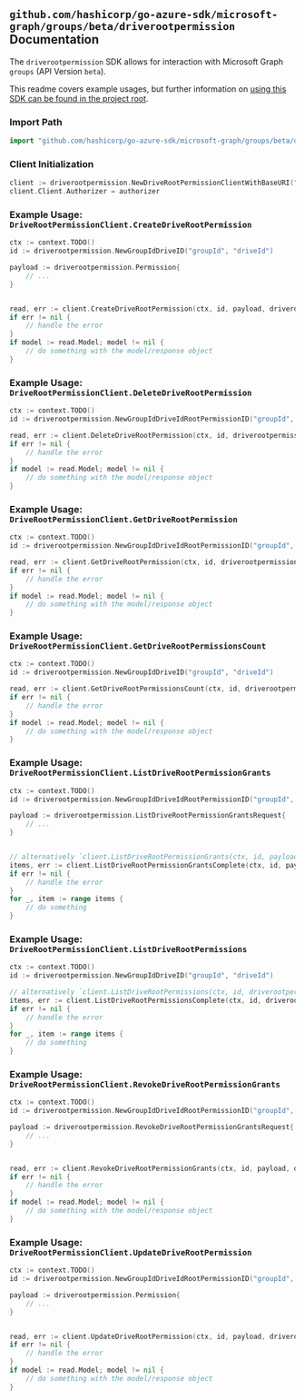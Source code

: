 
## `github.com/hashicorp/go-azure-sdk/microsoft-graph/groups/beta/driverootpermission` Documentation

The `driverootpermission` SDK allows for interaction with Microsoft Graph `groups` (API Version `beta`).

This readme covers example usages, but further information on [using this SDK can be found in the project root](https://github.com/hashicorp/go-azure-sdk/tree/main/docs).

### Import Path

```go
import "github.com/hashicorp/go-azure-sdk/microsoft-graph/groups/beta/driverootpermission"
```


### Client Initialization

```go
client := driverootpermission.NewDriveRootPermissionClientWithBaseURI("https://graph.microsoft.com")
client.Client.Authorizer = authorizer
```


### Example Usage: `DriveRootPermissionClient.CreateDriveRootPermission`

```go
ctx := context.TODO()
id := driverootpermission.NewGroupIdDriveID("groupId", "driveId")

payload := driverootpermission.Permission{
	// ...
}


read, err := client.CreateDriveRootPermission(ctx, id, payload, driverootpermission.DefaultCreateDriveRootPermissionOperationOptions())
if err != nil {
	// handle the error
}
if model := read.Model; model != nil {
	// do something with the model/response object
}
```


### Example Usage: `DriveRootPermissionClient.DeleteDriveRootPermission`

```go
ctx := context.TODO()
id := driverootpermission.NewGroupIdDriveIdRootPermissionID("groupId", "driveId", "permissionId")

read, err := client.DeleteDriveRootPermission(ctx, id, driverootpermission.DefaultDeleteDriveRootPermissionOperationOptions())
if err != nil {
	// handle the error
}
if model := read.Model; model != nil {
	// do something with the model/response object
}
```


### Example Usage: `DriveRootPermissionClient.GetDriveRootPermission`

```go
ctx := context.TODO()
id := driverootpermission.NewGroupIdDriveIdRootPermissionID("groupId", "driveId", "permissionId")

read, err := client.GetDriveRootPermission(ctx, id, driverootpermission.DefaultGetDriveRootPermissionOperationOptions())
if err != nil {
	// handle the error
}
if model := read.Model; model != nil {
	// do something with the model/response object
}
```


### Example Usage: `DriveRootPermissionClient.GetDriveRootPermissionsCount`

```go
ctx := context.TODO()
id := driverootpermission.NewGroupIdDriveID("groupId", "driveId")

read, err := client.GetDriveRootPermissionsCount(ctx, id, driverootpermission.DefaultGetDriveRootPermissionsCountOperationOptions())
if err != nil {
	// handle the error
}
if model := read.Model; model != nil {
	// do something with the model/response object
}
```


### Example Usage: `DriveRootPermissionClient.ListDriveRootPermissionGrants`

```go
ctx := context.TODO()
id := driverootpermission.NewGroupIdDriveIdRootPermissionID("groupId", "driveId", "permissionId")

payload := driverootpermission.ListDriveRootPermissionGrantsRequest{
	// ...
}


// alternatively `client.ListDriveRootPermissionGrants(ctx, id, payload, driverootpermission.DefaultListDriveRootPermissionGrantsOperationOptions())` can be used to do batched pagination
items, err := client.ListDriveRootPermissionGrantsComplete(ctx, id, payload, driverootpermission.DefaultListDriveRootPermissionGrantsOperationOptions())
if err != nil {
	// handle the error
}
for _, item := range items {
	// do something
}
```


### Example Usage: `DriveRootPermissionClient.ListDriveRootPermissions`

```go
ctx := context.TODO()
id := driverootpermission.NewGroupIdDriveID("groupId", "driveId")

// alternatively `client.ListDriveRootPermissions(ctx, id, driverootpermission.DefaultListDriveRootPermissionsOperationOptions())` can be used to do batched pagination
items, err := client.ListDriveRootPermissionsComplete(ctx, id, driverootpermission.DefaultListDriveRootPermissionsOperationOptions())
if err != nil {
	// handle the error
}
for _, item := range items {
	// do something
}
```


### Example Usage: `DriveRootPermissionClient.RevokeDriveRootPermissionGrants`

```go
ctx := context.TODO()
id := driverootpermission.NewGroupIdDriveIdRootPermissionID("groupId", "driveId", "permissionId")

payload := driverootpermission.RevokeDriveRootPermissionGrantsRequest{
	// ...
}


read, err := client.RevokeDriveRootPermissionGrants(ctx, id, payload, driverootpermission.DefaultRevokeDriveRootPermissionGrantsOperationOptions())
if err != nil {
	// handle the error
}
if model := read.Model; model != nil {
	// do something with the model/response object
}
```


### Example Usage: `DriveRootPermissionClient.UpdateDriveRootPermission`

```go
ctx := context.TODO()
id := driverootpermission.NewGroupIdDriveIdRootPermissionID("groupId", "driveId", "permissionId")

payload := driverootpermission.Permission{
	// ...
}


read, err := client.UpdateDriveRootPermission(ctx, id, payload, driverootpermission.DefaultUpdateDriveRootPermissionOperationOptions())
if err != nil {
	// handle the error
}
if model := read.Model; model != nil {
	// do something with the model/response object
}
```
